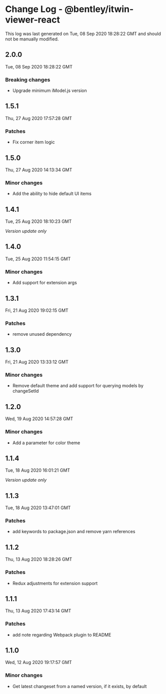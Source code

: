 # Change Log - @bentley/itwin-viewer-react

This log was last generated on Tue, 08 Sep 2020 18:28:22 GMT and should not be manually modified.

## 2.0.0
Tue, 08 Sep 2020 18:28:22 GMT

### Breaking changes

- Upgrade minimum iModel.js version

## 1.5.1
Thu, 27 Aug 2020 17:57:28 GMT

### Patches

- Fix corner item logic

## 1.5.0
Thu, 27 Aug 2020 14:13:34 GMT

### Minor changes

- Add the ability to hide default UI items

## 1.4.1
Tue, 25 Aug 2020 18:10:23 GMT

*Version update only*

## 1.4.0
Tue, 25 Aug 2020 11:54:15 GMT

### Minor changes

- Add support for extension args

## 1.3.1
Fri, 21 Aug 2020 19:02:15 GMT

### Patches

- remove unused dependency

## 1.3.0
Fri, 21 Aug 2020 13:33:12 GMT

### Minor changes

- Remove default theme and add support for querying models by changeSetId

## 1.2.0
Wed, 19 Aug 2020 14:57:28 GMT

### Minor changes

- Add a parameter for color theme

## 1.1.4
Tue, 18 Aug 2020 16:01:21 GMT

*Version update only*

## 1.1.3
Tue, 18 Aug 2020 13:47:01 GMT

### Patches

- add keywords to package.json and remove yarn references

## 1.1.2
Thu, 13 Aug 2020 18:28:26 GMT

### Patches

- Redux adjustments for extension support

## 1.1.1
Thu, 13 Aug 2020 17:43:14 GMT

### Patches

- add note regarding Webpack plugin to README

## 1.1.0
Wed, 12 Aug 2020 19:17:57 GMT

### Minor changes

- Get latest changeset from a named version, if it exists, by default


